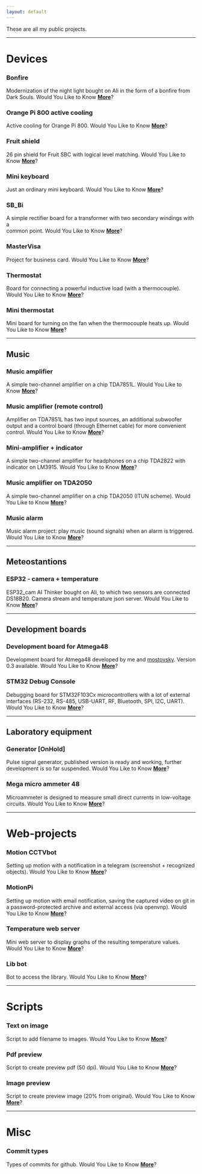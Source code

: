 ```yaml
---
layout: default
---
```


These are all my public projects.  


---

# Devices

### Bonfire  
Modernization of the night light bought on Ali in the form of a bonfire from Dark Souls. Would You Like to Know [**More**](https://github.com/piro-s/bonfire)?  

### Orange Pi 800 active cooling  
Active cooling for Orange Pi 800. Would You Like to Know [**More**](https://github.com/piro-s/OPi_800_PWM_Cooling)?  

### Fruit shield  
26 pin shield for Fruit SBC with logical level matching. Would You Like to Know [**More**](https://github.com/piro-s/fruit_shield)?  

### Mini keyboard  
Just an ordinary mini keyboard. Would You Like to Know [**More**](https://github.com/piro-s/mini_keyboard)?  

### SB_Bi  
A simple rectifier board for a transformer with two secondary windings with a  
common point. Would You Like to Know [**More**](https://github.com/piro-s/SB_Bi)?  

### MasterVisa  
Project for business card. Would You Like to Know [**More**](https://github.com/piro-s/masterVisa)?  

### Thermostat  
Board for connecting a powerful inductive load (with a thermocouple). Would You Like to Know [**More**](https://github.com/piro-s/thermostat)?  

### Mini thermostat  
Mini board for turning on the fan when the thermocouple heats up. Would You Like to Know [**More**](https://github.com/piro-s/thermostat_mini)?  

---
## Music  
### Music amplifier
A simple two-channel amplifier on a chip TDA7851L. Would You Like to Know [**More**](https://github.com/piro-s/music_amplifier)?  

### Music amplifier (remote control)  
Amplifier on TDA7851L has two input sources, an additional subwoofer output and a control board (through Ethernet cable) for more convenient control. Would You Like to Know [**More**](https://github.com/piro-s/music_amp_control)?  

### Mini-amplifier + indicator  
A simple two-channel amplifier for headphones on a chip TDA2822 with indicator on LM3915. Would You Like to Know [**More**](https://github.com/piro-s/mahp)?  

### Music amplifier on TDA2050
A simple two-channel amplifier on a chip TDA2050 (ITUN scheme). Would You Like to Know [**More**](https://github.com/piro-s/ma_tda2050)?  

### Music alarm  
Music alarm project: play music (sound signals) when an alarm is triggered. Would You Like to Know [**More**](https://github.com/piro-s/music_alarm)?  

---
## Meteostantions  
### ESP32 - camera + temperature  
ESP32_cam AI Thinker bought on Ali, to which two sensors are connected DS18B20. Camera stream and temperature json server. Would You Like to Know [**More**](https://github.com/piro-s/esp32_cam)?  

---
## Development boards  
### Development board for Atmega48  
Development board for Atmega48 developed by me and [mostovsky](https://github.com/mostovsky). Version 0.3 available. Would You Like to Know [**More**](https://github.com/piro-s/mega48_super_board)?  

### STM32 Debug Console  
Debugging board for STM32F103Cx microcontrollers with a lot of external interfaces (RS-232, RS-485, USB-UART, RF, Bluetooth, SPI, I2C, UART). Would You Like to Know [**More**](https://github.com/piro-s/stm32_console)?  

---
## Laboratory equipment  
### Generator [OnHold]  
Pulse signal generator, published version is ready and working, further development is so far suspended. Would You Like to Know [**More**](https://github.com/piro-s/generator)?  

### Mega micro ammeter 48  
Microammeter is designed to measure small direct currents in low-voltage circuits. Would You Like to Know [**More**](https://github.com/piro-s/mega_micro_ammeter_48)?  

---

# Web-projects

### Motion CCTVbot  
Setting up motion with a notification in a telegram (screenshot + recognized objects). Would You Like to Know [**More**](https://github.com/piro-s/motion_cctvbot_release)?  

### MotionPi  
Setting up motion with email notification, saving the captured video on git in a password-protected archive and external access (via openvnp). Would You Like to Know [**More**](https://github.com/piro-s/motion_pi)?  

### Temperature web server  
Mini web server to display graphs of the resulting temperature values. Would You Like to Know [**More**](https://github.com/piro-s/mini_sh_server)?  

### Lib bot  
Bot to access the library. Would You Like to Know [**More**](https://github.com/piro-s/lib_bot)?  

---

# Scripts  

### Text on image  
Script to add filename to images. Would You Like to Know [**More**](https://github.com/piro-s/text_on_image)?  

### Pdf preview  
Script to create preview pdf (50 dpi). Would You Like to Know [**More**](https://github.com/piro-s/pdf_preview)?  

### Image preview  
Script to create preview image (20% from original). Would You Like to Know [**More**](https://github.com/piro-s/image_preview)?  

---

# Misc  
### Commit types  
Types of commits for github. Would You Like to Know [**More**](https://github.com/piro-s/commit_types)?  